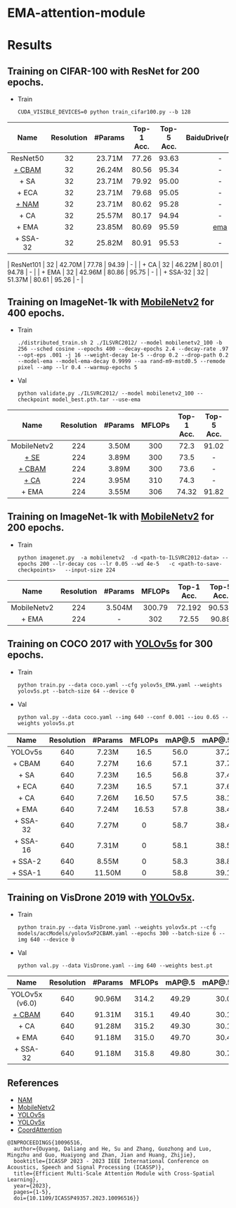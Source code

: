# EMA-attention-module

 
# Results 

## Training on CIFAR-100 with ResNet for 200 epochs.
- Train
  ```shell
  CUDA_VISIBLE_DEVICES=0 python train_cifar100.py --b 128
  ```
| Name                     | Resolution | #Params | Top-1 Acc. | Top-5 Acc. | BaiduDrive(models) |
|:------------------------:|:----------:|:-------:|:----------:|:----------:|:------------------:|
| ResNet50                 |     32     | 23.71M  |   77.26    |    93.63   |          -         | 
| [+ CBAM](https://github.com/Christian-lyc/NAM)            |     32     | 26.24M  |   80.56    |    95.34   |          -         |
| + SA              |     32     | 23.71M  |   79.92    |    95.00   |          -         | 
| + ECA             |     32     | 23.71M  |   79.68    |    95.05   |          -         |
| [+ NAM](https://github.com/Christian-lyc/NAM)             |     32     | 23.71M  |   80.62    |    95.28   |          -         |
| + CA  |     32     | 25.57M  |   80.17    |    94.94   |          -         |
| + EMA             |     32     | 23.85M  |   80.69    |    95.59   |          [ema](https://pan.baidu.com/s/14CdNiGyou1sLGcRYLYOVKg?pwd=1234)         |
| + SSA-32 |     32     | 25.82M  |   80.91    |    95.53   |          -         |

| ResNet101                |     32     | 42.70M  |   77.78    |    94.39   |          -         |
| + CA |     32    | 46.22M  |   80.01    |    94.78   |          -         |
| + EMA            |     32     | 42.96M  |   80.86    |    95.75   |          -         |
| + SSA-32         |     32     | 51.37M  |   80.61    |    95.26   |          -         |

## Training on ImageNet-1k with [MobileNetv2](https://github.com/huggingface/pytorch-image-models)  for 400 epochs.
- Train
  ```shell
  ./distributed_train.sh 2 ./ILSVRC2012/ --model mobilenetv2_100 -b 256 --sched cosine --epochs 400 --decay-epochs 2.4 --decay-rate .97 --opt-eps .001 -j 16 --weight-decay 1e-5 --drop 0.2 --drop-path 0.2 --model-ema --model-ema-decay 0.9999 --aa rand-m9-mstd0.5 --remode pixel --amp --lr 0.4 --warmup-epochs 5 
  ```
- Val
  ```shell
  python validate.py ./ILSVRC2012/ --model mobilenetv2_100 --checkpoint model_best.pth.tar --use-ema
  ```
| Name                          | Resolution | #Params |   MFLOPs   | Top-1 Acc. | Top-5 Acc. | BaiduDrive(models) |
|:-----------------------------:|:----------:|:-------:|:----------:|:----------:|:----------:|:------------------:|
| MobileNetv2                   |     224    |  3.50M  |     300    |    72.3    |   91.02    | 
| [+ SE](https://github.com/houqb/CoordAttention)           |     224    |  3.89M  |     300    |    73.5    |     -      |          -         | 
| [+ CBAM](https://github.com/houqb/CoordAttention)          |     224    |  3.89M  |     300    |    73.6    |     -      |          -         | 
| [+ CA](https://github.com/houqb/CoordAttention)|     224    |  3.95M  |     310    |    74.3    |     -      |          -         | 
| + EMA               |     224    |  3.55M  |     306    |    74.32   |   91.82    |          [ema](https://pan.baidu.com/s/1a1p30h-ZkDUSzKJLTGJSnw?pwd=1234)         | 


## Training on ImageNet-1k with [MobileNetv2](https://github.com/d-li14/mobilenetv2.pytorch)  for 200 epochs.
- Train
  ```shell
  python imagenet.py  -a mobilenetv2  -d <path-to-ILSVRC2012-data> --epochs 200 --lr-decay cos --lr 0.05 --wd 4e-5   -c <path-to-save-checkpoints>   --input-size 224 
  ```
  
| Name                     | Resolution | #Params |    MFLOPs   |Top-1 Acc. | Top-5 Acc. | BaiduDrive(models) |
|:------------------------:|:----------:|:-------:|:----------:|:----------:|:------------------:|:------------:|
| MobileNetv2                 |     224     | 3.504M  | 300.79  |   72.192    |    90.534   |          -         | 
| + EMA             |     224     | -  | 302     |    72.55    |    90.89    |        [ema](https://pan.baidu.com/s/18MS8u9_P-KG9OfpIunRyKA?pwd=1234)         | 


## Training on COCO 2017 with [YOLOv5s](https://github.com/ultralytics/yolov5/tree/v6.0)  for 300 epochs.
- Train
  ```shell
  python train.py --data coco.yaml --cfg yolov5s_EMA.yaml --weights yolov5s.pt --batch-size 64 --device 0
  ```
- Val
  ```shell
  python val.py --data coco.yaml --img 640 --conf 0.001 --iou 0.65 --weights yolov5s.pt 
  ```
  
| Name                          | Resolution | #Params |   MFLOPs   | mAP@.5 | mAP@.5:.95 | BaiduDrive(models) |
|:-----------------------------:|:----------:|:-------:|:----------:|:----------:|:----------:|:------------------:|
| YOLOv5s  |     640    |  7.23M  |     16.5    |    56.0    |   37.2    |       [yolov5s(v6.0)](https://github.com/ultralytics/yolov5/releases/tag/v6.0)      | 
| + CBAM         |     640    |  7.27M  |     16.6    |    57.1    |     37.7      |        [cbam](https://pan.baidu.com/s/1qj4y9lrgO1DNI2W38IP6Vg?pwd=1234)      |  
| + SA|     640    |  7.23M  |     16.5    |    56.8      |       37.4      |        [sa](https://pan.baidu.com/s/1A_hF7F86VPdtEA8s660nJw?pwd=7wf6)      | 
| + ECA|     640    |  7.23M  |     16.5    |    57.1      |       37.6      |        [eca](https://pan.baidu.com/s/1COOK_ltxTfEpwgu4ieTwAQ?pwd=mu94)      | 
| + CA|     640    |  7.26M  |     16.50    |    57.5    |     38.1      |       [ca](https://pan.baidu.com/s/1coWhu_Ba5OuBtvNyNnCQEg?pwd=bg8u)      | 
| + EMA               |     640    |  7.24M  |     16.53    |    57.8   |   38.4    |      [ema](https://pan.baidu.com/s/110v-K1CmsHDsR2PylarZgA?pwd=qamz)      | 
| + SSA-32               |     640    |  7.27M  |     0    |    58.7   |   38.4    |           | 
| + SSA-16               |     640    |  7.31M  |     0    |    58.1   |   38.5    |        | 
| + SSA-2               |     640    |  8.55M  |     0    |    58.3   |   38.8    |            | 
| + SSA-1               |     640    |  11.50M  |     0    |    58.8   |   39.1    |            | 
## Training on VisDrone 2019 with [YOLOv5x](https://github.com/Gumpest/YOLOv5-Multibackbone-Compression).
- Train
  ```shell
  python train.py --data VisDrone.yaml --weights yolov5x.pt --cfg models/accModels/yolov5xP2CBAM.yaml --epochs 300 --batch-size 6 --img 640 --device 0

  ```
- Val
  ```shell
  python val.py --data VisDrone.yaml --img 640 --weights best.pt
  ```
  
| Name                          | Resolution | #Params |   MFLOPs   | mAP@.5 | mAP@.5:.95 | BaiduDrive(models) |
|:-----------------------------:|:----------:|:-------:|:----------:|:----------:|:----------:|:------------------:|
| YOLOv5x (v6.0)               |     640    |  90.96M  |     314.2    |    49.29    |   30.0    |       -      |
| [+ CBAM](https://github.com/Gumpest/YOLOv5-Multibackbone-Compression)|     640    |  91.31M  |     315.1    |    49.40      |      30.1      |       -      |
| + CA|     640    |  91.28M  |     315.2    |    49.30    |     30.1      |       -      |
| + EMA               |     640    |  91.18M  |     315.0    |    49.70   |   30.4    |       [ema](https://pan.baidu.com/s/1p-1763222pb3FuXhVtIzbA?pwd=1234)      |
| + SSA-32               |     640    |  91.18M  |     315.8    |    49.80   |   30.7    |           |

## References
- [NAM](https://github.com/Christian-lyc/NAM)
- [MobileNetv2](https://github.com/huggingface/pytorch-image-models) 
- [YOLOv5s](https://github.com/ultralytics/yolov5/tree/v6.0)
- [YOLOv5x](https://github.com/Gumpest/YOLOv5-Multibackbone-Compression)
- [CoordAttention](https://github.com/houqb/CoordAttention)

```
@INPROCEEDINGS{10096516,
  author={Ouyang, Daliang and He, Su and Zhang, Guozhong and Luo, Mingzhu and Guo, Huaiyong and Zhan, Jian and Huang, Zhijie},
  booktitle={ICASSP 2023 - 2023 IEEE International Conference on Acoustics, Speech and Signal Processing (ICASSP)}, 
  title={Efficient Multi-Scale Attention Module with Cross-Spatial Learning}, 
  year={2023},
  pages={1-5},
  doi={10.1109/ICASSP49357.2023.10096516}}
```
